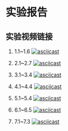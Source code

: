 # 实验报告

## 实验视频链接
1.  1.1~1.6
[![asciicast](https://asciinema.org/a/401873.svg)](https://asciinema.org/a/401873)

2. 2.1~2.7
[![asciicast](https://asciinema.org/a/401891.svg)](https://asciinema.org/a/401891)

3. 3.1~3.4
[![asciicast](https://asciinema.org/a/401903.svg)](https://asciinema.org/a/401903)

4. 4.1~4.4
[![asciicast](https://asciinema.org/a/401918.svg)](https://asciinema.org/a/401918)

5. 5.1~5.4
[![asciicast](https://asciinema.org/a/401923.svg)](https://asciinema.org/a/401923)

6. 6.1~6.5
[![asciicast](https://asciinema.org/a/401937.svg)](https://asciinema.org/a/401937)

7. 7.1~7.3
[![asciicast](https://asciinema.org/a/401950.svg)](https://asciinema.org/a/401950)